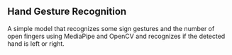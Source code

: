 ## Hand Gesture Recognition
A simple model that recognizes some sign gestures and the number of open fingers using MediaPipe and OpenCV and recognizes if the detected hand is left or right.

